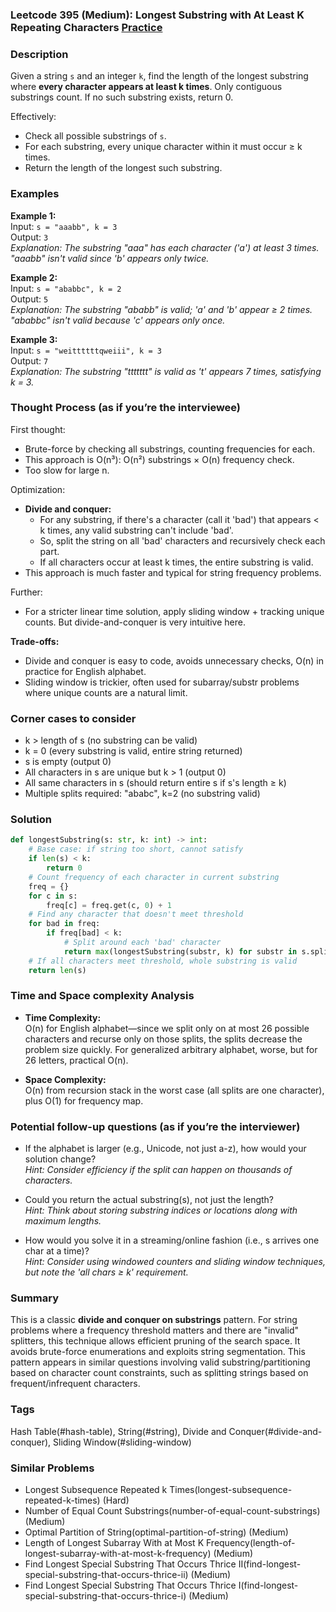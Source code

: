 ### Leetcode 395 (Medium): Longest Substring with At Least K Repeating Characters [Practice](https://leetcode.com/problems/longest-substring-with-at-least-k-repeating-characters)

### Description  
Given a string `s` and an integer `k`, find the length of the longest substring where **every character appears at least k times**. Only contiguous substrings count. If no such substring exists, return 0.

Effectively:  
- Check all possible substrings of `s`.
- For each substring, every unique character within it must occur ≥ k times.
- Return the length of the longest such substring.

### Examples  

**Example 1:**  
Input: `s = "aaabb", k = 3`  
Output: `3`  
*Explanation: The substring "aaa" has each character ('a') at least 3 times. "aaabb" isn't valid since 'b' appears only twice.*

**Example 2:**  
Input: `s = "ababbc", k = 2`  
Output: `5`  
*Explanation: The substring "ababb" is valid; 'a' and 'b' appear ≥ 2 times. "ababbc" isn't valid because 'c' appears only once.*

**Example 3:**  
Input: `s = "weittttttqweiii", k = 3`  
Output: `7`  
*Explanation: The substring "ttttttt" is valid as 't' appears 7 times, satisfying k = 3.*

### Thought Process (as if you’re the interviewee)  
First thought:  
- Brute-force by checking all substrings, counting frequencies for each.  
- This approach is O(n³): O(n²) substrings × O(n) frequency check.
- Too slow for large n.

Optimization:  
- **Divide and conquer:**  
  - For any substring, if there's a character (call it 'bad') that appears < k times, any valid substring can't include 'bad'.
  - So, split the string on all 'bad' characters and recursively check each part.
  - If all characters occur at least k times, the entire substring is valid.
- This approach is much faster and typical for string frequency problems.

Further:  
- For a stricter linear time solution, apply sliding window + tracking unique counts. But divide-and-conquer is very intuitive here.

**Trade-offs:**  
- Divide and conquer is easy to code, avoids unnecessary checks, O(n) in practice for English alphabet.
- Sliding window is trickier, often used for subarray/substr problems where unique counts are a natural limit.

### Corner cases to consider  
- k > length of s (no substring can be valid)
- k = 0 (every substring is valid, entire string returned)
- s is empty (output 0)
- All characters in s are unique but k > 1 (output 0)
- All same characters in s (should return entire s if s's length ≥ k)
- Multiple splits required: "ababc", k=2 (no substring valid)

### Solution

```python
def longestSubstring(s: str, k: int) -> int:
    # Base case: if string too short, cannot satisfy
    if len(s) < k:
        return 0
    # Count frequency of each character in current substring
    freq = {}
    for c in s:
        freq[c] = freq.get(c, 0) + 1
    # Find any character that doesn't meet threshold
    for bad in freq:
        if freq[bad] < k:
            # Split around each 'bad' character
            return max(longestSubstring(substr, k) for substr in s.split(bad))
    # If all characters meet threshold, whole substring is valid
    return len(s)
```

### Time and Space complexity Analysis  

- **Time Complexity:**  
  O(n) for English alphabet—since we split only on at most 26 possible characters and recurse only on those splits, the splits decrease the problem size quickly. For generalized arbitrary alphabet, worse, but for 26 letters, practical O(n).

- **Space Complexity:**  
  O(n) from recursion stack in the worst case (all splits are one character), plus O(1) for frequency map.

### Potential follow-up questions (as if you’re the interviewer)  

- If the alphabet is larger (e.g., Unicode, not just a-z), how would your solution change?  
  *Hint: Consider efficiency if the split can happen on thousands of characters.*

- Could you return the actual substring(s), not just the length?  
  *Hint: Think about storing substring indices or locations along with maximum lengths.*

- How would you solve it in a streaming/online fashion (i.e., s arrives one char at a time)?  
  *Hint: Consider using windowed counters and sliding window techniques, but note the 'all chars ≥ k' requirement.*

### Summary
This is a classic **divide and conquer on substrings** pattern. For string problems where a frequency threshold matters and there are "invalid" splitters, this technique allows efficient pruning of the search space. It avoids brute-force enumerations and exploits string segmentation. This pattern appears in similar questions involving valid substring/partitioning based on character count constraints, such as splitting strings based on frequent/infrequent characters.

### Tags
Hash Table(#hash-table), String(#string), Divide and Conquer(#divide-and-conquer), Sliding Window(#sliding-window)

### Similar Problems
- Longest Subsequence Repeated k Times(longest-subsequence-repeated-k-times) (Hard)
- Number of Equal Count Substrings(number-of-equal-count-substrings) (Medium)
- Optimal Partition of String(optimal-partition-of-string) (Medium)
- Length of Longest Subarray With at Most K Frequency(length-of-longest-subarray-with-at-most-k-frequency) (Medium)
- Find Longest Special Substring That Occurs Thrice II(find-longest-special-substring-that-occurs-thrice-ii) (Medium)
- Find Longest Special Substring That Occurs Thrice I(find-longest-special-substring-that-occurs-thrice-i) (Medium)
